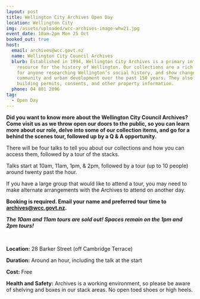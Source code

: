 ```yaml
---
layout: post
title: Wellington City Archives Open Day
location: Wellington City
img: /assets/uploaded/wcc-archives-image-whw21.jpg
event_date: 10am–2pm Mon 25 Oct
booked_out: true
host:
  email: archives@wcc.govt.nz
  name: Wellington City Council Archives
  blurb: Established in 1994, Wellington City Archives is a primary information
    resource for the history of Wellington. Our collections are a rich resource
    for anyone researching Wellington’s social history, and show changes in the
    community and urban development over the past 150 years. They also include
    building permits, consents, and other property information.
  phone: 04 801 2096
tag:
  - Open Day
---
```

**Did you want to know more about the Wellington City Council Archives? Come visit us as we throw open our doors to the public, so you can learn more about our role, delve into some of our collection items, and go for a behind the scenes tour, followed up by a Q & A opportunity.** 

There will be four talks to tell you about our collections and how you can access them, followed by a tour of the stacks. 

Talks start at 10am, 11am, 1pm, & 2pm, followed by a tour (up to 10 people) around twenty past the hour. 

If you have a large group that would like to attend a tour, you may need to make alternate arrangements with the Archives to attend on another day.

**Booking is required. Email your name and preferred tour time to [archives@wcc.govt.nz](mailto:archives@wcc.govt.nz).** 

***The 10am and 11am tours are sold out! Spaces remain on the 1pm and 2pm tours!*** 

<br>

**Location:** 28 Barker Street (off Cambridge Terrace)

**Duration:** Around an hour, including the talk at the start

**Cost:** Free

**Health and Safety:** Archives is a working environment, so please be aware of shelving and boxes in our stack areas. No open toed shoes or high heels.
